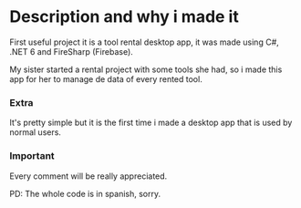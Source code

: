 <h1>Description and why i made it</h1>
First useful project it is a tool rental desktop app, it was made using C#, .NET 6 and FireSharp (Firebase).

My sister started a rental project with some tools she had, so i made this app for her to manage de data of every rented tool.
<h3>Extra</h3>
It's pretty simple but it is the first time i made a desktop app that is used by normal users.

<h3>Important</h3>
Every comment will be really appreciated.

PD: The whole code is in spanish, sorry.
